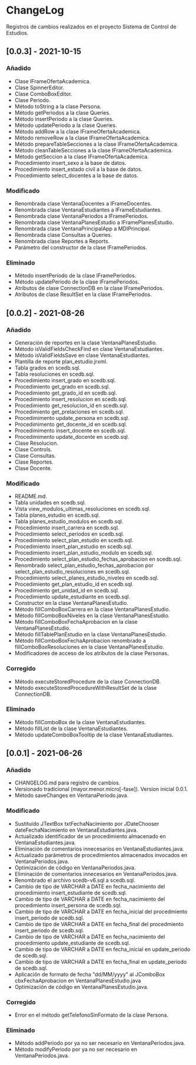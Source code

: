 # ChangeLog
Registros de cambios realizados en el proyecto Sistema de Control de Estudios.
## [0.0.3] - 2021-10-15
### Añadido
- Clase IFrameOfertaAcademica.
- Clase SpinnerEditor.
- Clase ComboBoxEditor.
- Clase Periodo.
- Método toString a la clase Persona.
- Método getPeriodos a la clase Queries.
- Método insertPeriodo a la clase Queries.
- Método updatePeriodo a la clase Queries.
- Método addRow a la clase IFrameOfertaAcademica.
- Método removeRow a la clase IFrameOfertaAcademica.
- Método prepareTableSecciones a la clase IFrameOfertaAcademica.
- Método cleanTableSecciones a la clase IFrameOfertaAcademica.
- Método getSeccion a la clase IFrameOfertaAcademica.
- Procedimiento insert_sexo a la base de datos.
- Procedimiento insert_estado civil a la base de datos.
- Procedimiento select_docentes a la base de datos.

### Modificado
- Renombrada clase VentanaDocentes a IFrameDocentes.
- Renombrada clase VentanaEstudiantes a IFrameEstudiantes.
- Renombrada clase VentanaPeriodos a IFramePeriodos.
- Renombrada clase VentanaPlanesEstudio a IFramePlanesEstudio.
- Renombrada clase VentanaPrincipalApp a MDIPrincipal.
- Renombrada clase Consultas a Queries.
- Renombrada clase Reportes a Reports.
- Parámetro del constructor de la clase IFramePeriodos.

### Eliminado
- Método insertPeriodo de la clase IFramePeriodos.
- Método updatePeriodo de la clase IFramePeriodos.
- Atributos de clase ConnectionDB en la clase IFramePeriodos.
- Atributos de clase ResultSet en la clase IFramePeriodos.

## [0.0.2] - 2021-08-26
### Añadido
- Generación de reportes en la clase VentanaPlanesEstudio.
- Método isValidFieldsCheckFind en clase VentanaEstudiantes.
- Método isValidFieldsSave en clase VentanaEstudiantes.
- Plantilla de reporte plan_estudio.jrxml.
- Tabla grados en scedb.sql.
- Tabla resoluciones en scedb.sql.
- Procedimiento insert_grado en scedb.sql.
- Procedimiento get_grado en scedb.sql.
- Procedimiento get_grado_id en scedb.sql.
- Procedimiento insert_resolucion en scedb.sql.
- Procedimiento get_resolucion_id en scedb.sql.
- Procedimiento get_prelaciones en scedb.sql.
- Procedimimento update_persona en scedb.sql.
- Procedimimento get_docente_id en scedb.sql.
- Procedimimento insert_docente en scedb.sql.
- Procedimimento update_docente en scedb.sql.
- Clase Resolucion.
- Clase Controls.
- Clase Consultas.
- Clase Reportes.
- Clase Docente.

### Modificado
- README.md.
- Tabla unidades en scedb.sql.
- Vista view_modulos_ultimas_resoluciones en scedb.sql.
- Tabla planes_estudio en scedb.sql.
- Tabla planes_estudio_modulos en scedb.sql.
- Procedimiento insert_carrera en scedb.sql.
- Procedimiento select_periodos en scedb.sql.
- Procedimiento select_plan_estudio en scedb.sql.
- Procedimiento insert_plan_estudio en scedb.sql.
- Procedimiento insert_plan_estudio_modulo en scedb.sql.
- Procedimiento select_plan_estudio_fechas_aprobacion en scedb.sql.
- Renombrado select_plan_estudio_fechas_aprobacion por select_plan_estudio_resoluciones en scedb.sql.
- Procedimiento select_planes_estudio_niveles en scedb.sql.
- Procedimiento get_plan_estudio_id en scedb.sql.
- Procedimiento get_unidad_id en scedb.sql.
- Procedimiento update_estudiante en scedb.sql.
- Constructor en la clase VentanaPlanesEstudio.
- Método fillComboBoxCarrera en la clase VentanaPlanesEstudio.
- Método fillComboBoxNiveles en la clase VentanaPlanesEstudio.
- Método fillComboBoxFechaAprobacion en la clase VentanaPlanesEstudio.
- Método fillTablePlanEstudio en la clase VentanaPlanesEstudio.
- Método fillComboBoxFechaAprobacion renombrado a fillComboBoxResoluciones en la clase VentanaPlanesEstudio.
- Modificadores de acceso de los atributos de la clase Personas.

### Corregido
- Método executeStoredProcedure de la clase ConnectionDB.
- Método executeStoredProcedureWithResultSet de la clase ConnectionDB.

### Eliminado
- Método fillComboBox de la clase VentanaEstudiantes.
- Método fillList de la clase VentanaEstudiantes.
- Método updateComboBoxTooltip de la clase VentanaEstudiantes.

## [0.0.1] - 2021-06-26
### Añadido
- CHANGELOG.md para registro de cambios.
- Versionado tradicional (mayor.menor.micro[-fase]). Version inicial 0.0.1.
- Método saveChanges en VentanaPeriodo.java.

### Modificado
- Sustituido JTextBox txtFechaNacimiento por JDateChooser dateFechaNacimiento en VentanaEstudiantes.java.
- Actualizado identificador de un procedimiento almacenado en VentanaEstudiantes.java.
- Eliminación de comentarios innecesarios en VentanaEstudiantes.java.
- Actualizado parámetros de procedimientos almacenados invocados en VentanaPeriodos.java.
- Optimización de código en VentanaPeriodos.java.
- Eliminación de comentarios innecesarios en VentanaPeriodos.java.
- Renombrado el archivo scedb-v6.sql a scedb.sql.
- Cambio de tipo de VARCHAR a DATE en fecha_nacimiento del procedimiento insert_estudiante de scedb.sql.
- Cambio de tipo de VARCHAR a DATE en fecha_nacimiento del procedimiento insert_persona de scedb.sql.
- Cambio de tipo de VARCHAR a DATE en fecha_inicial del procedmiento insert_periodo de scedb.sql.
- Cambio de tipo de VARCHAR a DATE en fecha_final del procedmiento insert_periodo de scedb.sql.
- Cambio de tipo de VARCHAR a DATE en fecha_nacimiento del procedimiento update_estudiante de scedb.sql.
- Cambio de tipo de VARCHAR a DATE en fecha_inicial en update_periodo de scedb.sql.
- Cambio de tipo de VARCHAR a DATE en fecha_final en update_periodo de scedb.sql.
- Aplicación de formato de fecha "dd/MM/yyyy" al JComboBox cbxFechaAprobacion en VentanaPlanesEstudio.java
- Optimización de código en VentanaPlanesEstudio.java.

### Corregido
- Error en el método getTelefonoSinFormato de la clase Persona.

### Eliminado
- Método addPeriodo por ya no ser necesario en VentanaPeriodos.java.
- Método modifyPeriodo por ya no ser necesario en VentanaPeriodos.java.

